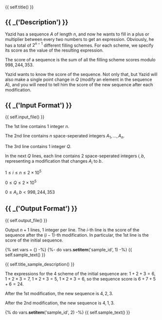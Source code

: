 {{ self.title() }}

## {{ _('Description') }}

Yazid has a sequence $A$ of length $n$, and now he wants to fill in a plus or multiplier between every two numbers to get an expression. Obviously, he has a total of $2^{n-1}$ different filling schemes. For each scheme, we specify its score as the value of the resulting expression.

The score of a sequence is the sum of all the filling scheme scores modulo $998,244,353$.

Yazid wants to know the score of the sequence. Not only that, but Yazid will also make a single point change in $Q$ (modify an element in the sequence $A$), and you will need to tell him the score of the new sequence after each modification.

## {{ _('Input Format') }}

{{ self.input_file() }}

The $1$st line contains $1$ integer $n$.

The $2$nd line contains $n$ space-seperated integers $A_1,\dots,A_n$.

The $3$rd line contains $1$ integer $Q$.

In the next $Q$ lines, each line contains $2$ space-seperated integers $i,b$, representing a modification that changes $A_i$ to $b$.

$1\leq i\leq n\leq 2\times 10^5$

$0\leq Q\leq 2\times 10^5$

$0\leq A_{i},b < 998,244,353$

## {{ _('Output Format') }}

{{ self.output_file() }}

Output $n+1$ lines, $1$ integer per line. The $i$-th line is the score of the sequence after the $(i-1)$-th modification. In particular, the $1$st line is the score of the initial sequence.

{% set vars = {} -%}
{%- do vars.__setitem__('sample_id', 1) -%}
{{ self.sample_text() }}

{{ self.title_sample_description() }}

The expressions for the $4$ scheme of the initial sequence are: $1+2+3=6$, $1+2\times 3=7$, $1\times 2+3=5$, $1\times 2\times 3 =6$, so the sequence score is $6+7+5+6=24$.

After the $1$st modification, the new sequence is $4,2,3$.

After the $2$nd modification, the new sequence is $4,1,3$.

{% do vars.__setitem__('sample_id', 2) -%}
{{ self.sample_text() }}
